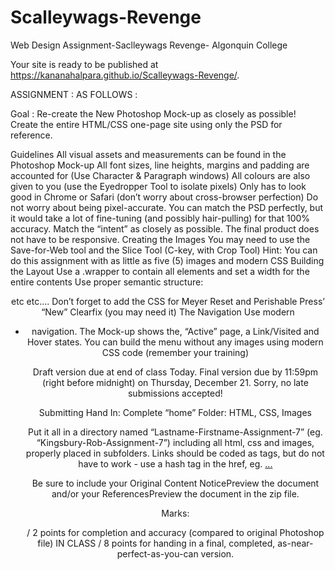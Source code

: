 # Scalleywags-Revenge
Web Design Assignment-Saclleywags Revenge- Algonquin College

Your site is ready to be published at https://kananahalpara.github.io/Scalleywags-Revenge/.



ASSIGNMENT : AS FOLLOWS :

Goal : Re-create the New Photoshop Mock-up as closely as possible! Create the entire HTML/CSS one-page site using only the PSD for reference.

Guidelines
All visual assets and measurements can be found in the Photoshop Mock-up
All font sizes, line heights, margins and padding are accounted for (Use Character & Paragraph windows)
All colours are also given to you (use the Eyedropper Tool to isolate pixels)
Only has to look good in Chrome or Safari (don’t worry about cross-browser perfection)
Do not worry about being pixel-accurate. You can match the PSD perfectly, but it would take a lot of fine-tuning (and possibly hair-pulling) for that 100% accuracy. Match the “intent” as closely as possible.
The final product does not have to be responsive.
Creating the Images
You may need to use the Save-for-Web tool and the Slice Tool (C-key, with Crop Tool) 
Hint: You can do this assignment with as little as five (5) images and modern CSS
Building the Layout
Use a .wrapper to contain all elements and set a width for the entire contents
Use proper semantic structure: <header> <section> <footer> etc etc....
Don’t forget to add the CSS for Meyer Reset and Perishable Press’ “New” Clearfix (you may need it)
The Navigation
Use modern <ul> <li> <a> navigation. The Mock-up shows the, “Active” page, a  Link/Visited and Hover states.
You can build the menu without any images using modern CSS code (remember your training)

Draft version due at end of class Today.
Final version due by 11:59pm (right before midnight) on Thursday, December 21.
Sorry, no late submissions accepted!

Submitting
Hand In: Complete “home” Folder: HTML, CSS, Images

Put it all in a directory named “Lastname-Firstname-Assignment-7” (eg. “Kingsbury-Rob-Assignment-7”) including all html, css and images, properly placed in subfolders. Links should be coded as <a> tags, but do not have to work - use a hash tag in the href, eg. <a href="#">...</a>

Be sure to include your Original Content NoticePreview the document and/or your ReferencesPreview the document in the zip file.

Marks:

/ 2 points for completion and accuracy (compared to original Photoshop file) IN CLASS
/ 8 points for handing in a final, completed, as-near-perfect-as-you-can version.
